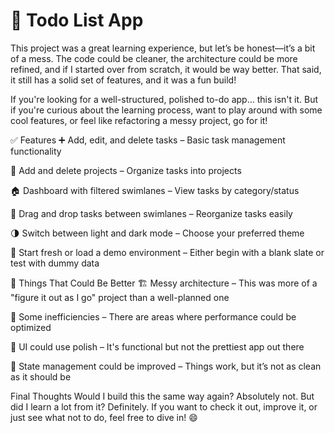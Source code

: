 # 📝 Todo List App
This project was a great learning experience, but let’s be honest—it’s a bit of a mess. The code could be cleaner, the architecture could be more refined, and if I started over from scratch, it would be way better. That said, it still has a solid set of features, and it was a fun build!

If you're looking for a well-structured, polished to-do app… this isn't it. But if you're curious about the learning process, want to play around with some cool features, or feel like refactoring a messy project, go for it!

✅ Features
➕ Add, edit, and delete tasks – Basic task management functionality

📂 Add and delete projects – Organize tasks into projects

🏠 Dashboard with filtered swimlanes – View tasks by category/status

🔄 Drag and drop tasks between swimlanes – Reorganize tasks easily

🌗 Switch between light and dark mode – Choose your preferred theme

🚀 Start fresh or load a demo environment – Either begin with a blank slate or test with dummy data

🚧 Things That Could Be Better
🏗 Messy architecture – This was more of a "figure it out as I go" project than a well-planned one

🐢 Some inefficiencies – There are areas where performance could be optimized

🎨 UI could use polish – It's functional but not the prettiest app out there

🔄 State management could be improved – Things work, but it’s not as clean as it should be

Final Thoughts
Would I build this the same way again? Absolutely not. But did I learn a lot from it? Definitely. If you want to check it out, improve it, or just see what not to do, feel free to dive in! 😄
